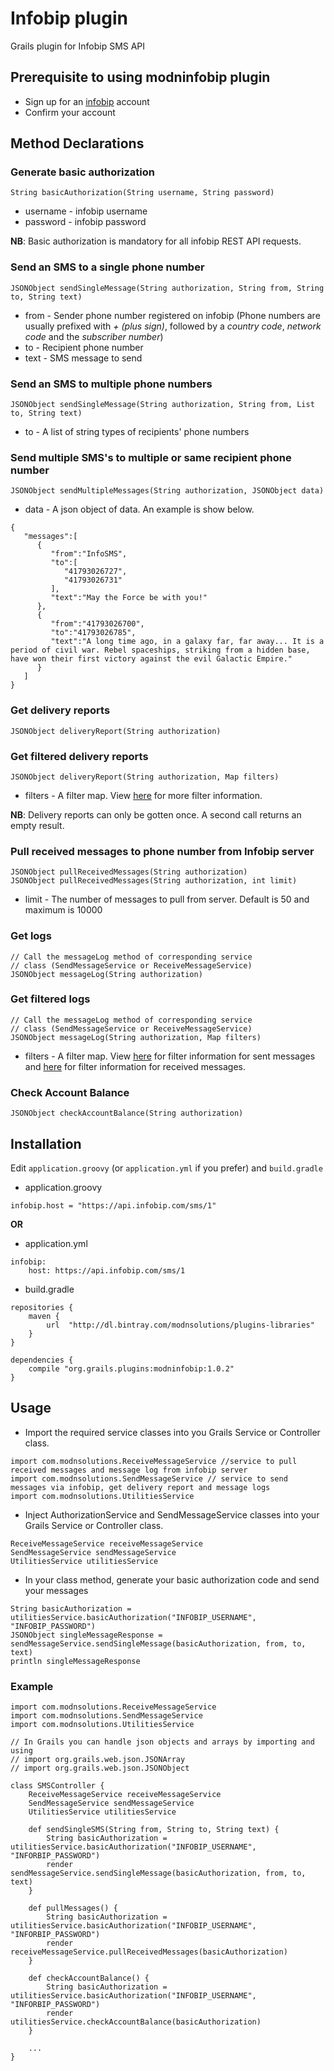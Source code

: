 # Infobip plugin #
Grails plugin for Infobip SMS API

## Prerequisite to using **modninfobip** plugin ##
* Sign up for an [infobip](www.infobip.com) account
* Confirm your account

## Method Declarations ##
### Generate basic authorization ###

```
String basicAuthorization(String username, String password)
```
* username - infobip username
* password - infobip password

**NB**: Basic authorization is mandatory for all infobip REST API requests.

### Send an SMS to a single phone number ###

```
JSONObject sendSingleMessage(String authorization, String from, String to, String text)
```
* from - Sender phone number registered on infobip (Phone numbers are usually prefixed with *+ (plus sign)*, followed by a *country code*, *network code* and the *subscriber number*)
* to - Recipient phone number
* text - SMS message to send

### Send an SMS to multiple phone numbers ###

```
JSONObject sendSingleMessage(String authorization, String from, List to, String text)
```
* to - A list of string types of recipients' phone numbers

### Send multiple SMS's to multiple or same recipient phone number ###

```
JSONObject sendMultipleMessages(String authorization, JSONObject data)
```
* data - A json object of data. An example is show below.

```
{  
   "messages":[  
      {  
         "from":"InfoSMS",
         "to":[  
            "41793026727",
            "41793026731"
         ],
         "text":"May the Force be with you!"
      },
      {  
         "from":"41793026700",
         "to":"41793026785",
         "text":"A long time ago, in a galaxy far, far away... It is a period of civil war. Rebel spaceships, striking from a hidden base, have won their first victory against the evil Galactic Empire."
      }
   ]
}
```

### Get delivery reports ###

```
JSONObject deliveryReport(String authorization)
```

### Get filtered delivery reports ###

```
JSONObject deliveryReport(String authorization, Map filters)
```
* filters - A filter map. View [here](https://dev.infobip.com/docs/delivery-reports) for more filter information.

**NB**: Delivery reports can only be gotten once. A second call returns an empty result.

### Pull received messages to phone number from Infobip server ###

```
JSONObject pullReceivedMessages(String authorization)
JSONObject pullReceivedMessages(String authorization, int limit)
```
* limit - The number of messages to pull from server. Default is 50 and maximum is 10000

### Get logs ###

```
// Call the messageLog method of corresponding service 
// class (SendMessageService or ReceiveMessageService)
JSONObject messageLog(String authorization)
```

### Get filtered logs ###

```
// Call the messageLog method of corresponding service 
// class (SendMessageService or ReceiveMessageService)
JSONObject messageLog(String authorization, Map filters)
```
* filters - A filter map. View [here](https://dev.infobip.com/docs/message-logs) for filter information for sent messages and
    [here](https://dev.infobip.com/docs/received-messages-logs) for filter information for received messages.
    
### Check Account Balance ###

```
JSONObject checkAccountBalance(String authorization)
```

## Installation ##
Edit `application.groovy` (or `application.yml` if you prefer) and `build.gradle`

* application.groovy
```
infobip.host = "https://api.infobip.com/sms/1"
```

**OR**

* application.yml
```
infobip:
    host: https://api.infobip.com/sms/1
```

* build.gradle
```
repositories {
    maven {
        url  "http://dl.bintray.com/modnsolutions/plugins-libraries" 
    }
}

dependencies {
    compile "org.grails.plugins:modninfobip:1.0.2"
}
```

## Usage ##
* Import the required service classes into you Grails Service or Controller class.

```
import com.modnsolutions.ReceiveMessageService //service to pull received messages and message log from infobip server
import com.modnsolutions.SendMessageService // service to send messages via infobip, get delivery report and message logs
import com.modnsolutions.UtilitiesService
```
* Inject AuthorizationService and SendMessageService classes into your Grails Service or Controller class.

```
ReceiveMessageService receiveMessageService
SendMessageService sendMessageService
UtilitiesService utilitiesService
```

* In your class method, generate your basic authorization code and send your messages

```
String basicAuthorization = utilitiesService.basicAuthorization("INFOBIP_USERNAME", "INFOBIP_PASSWORD")
JSONObject singleMessageResponse = sendMessageService.sendSingleMessage(basicAuthorization, from, to, text)
println singleMessageResponse
```

### Example ###
```
import com.modnsolutions.ReceiveMessageService
import com.modnsolutions.SendMessageService
import com.modnsolutions.UtilitiesService

// In Grails you can handle json objects and arrays by importing and using
// import org.grails.web.json.JSONArray
// import org.grails.web.json.JSONObject

class SMSController {
    ReceiveMessageService receiveMessageService
    SendMessageService sendMessageService
    UtilitiesService utilitiesService
    
    def sendSingleSMS(String from, String to, String text) {
        String basicAuthorization = utilitiesService.basicAuthorization("INFOBIP_USERNAME", "INFORBIP_PASSWORD")
        render sendMessageService.sendSingleMessage(basicAuthorization, from, to, text)
    }
    
    def pullMessages() {
        String basicAuthorization = utilitiesService.basicAuthorization("INFOBIP_USERNAME", "INFORBIP_PASSWORD")
        render receiveMessageService.pullReceivedMessages(basicAuthorization)
    }
    
    def checkAccountBalance() {
        String basicAuthorization = utilitiesService.basicAuthorization("INFOBIP_USERNAME", "INFORBIP_PASSWORD")
        render utilitiesService.checkAccountBalance(basicAuthorization)
    }
    
    ...
}
```